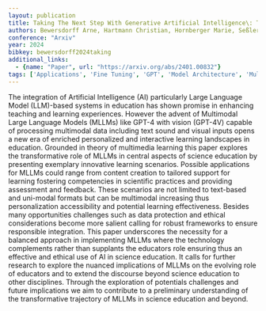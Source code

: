 ```yaml
---
layout: publication
title: Taking The Next Step With Generative Artificial Intelligence\: The Transformative Role Of Multimodal Large Language Models In Science Education
authors: Bewersdorff Arne, Hartmann Christian, Hornberger Marie, Seßler Kathrin, Bannert Maria, Kasneci Enkelejda, Kasneci Gjergji, Zhai Xiaoming, Nerdel Claudia
conference: "Arxiv"
year: 2024
bibkey: bewersdorff2024taking
additional_links:
  - {name: "Paper", url: "https://arxiv.org/abs/2401.00832"}
tags: ['Applications', 'Fine Tuning', 'GPT', 'Model Architecture', 'Multimodal Models', 'Reinforcement Learning', 'Tools']
---
```

The integration of Artificial Intelligence (AI) particularly Large Language Model (LLM)-based systems in education has shown promise in enhancing teaching and learning experiences. However the advent of Multimodal Large Language Models (MLLMs) like GPT-4 with vision (GPT-4V) capable of processing multimodal data including text sound and visual inputs opens a new era of enriched personalized and interactive learning landscapes in education. Grounded in theory of multimedia learning this paper explores the transformative role of MLLMs in central aspects of science education by presenting exemplary innovative learning scenarios. Possible applications for MLLMs could range from content creation to tailored support for learning fostering competencies in scientific practices and providing assessment and feedback. These scenarios are not limited to text-based and uni-modal formats but can be multimodal increasing thus personalization accessibility and potential learning effectiveness. Besides many opportunities challenges such as data protection and ethical considerations become more salient calling for robust frameworks to ensure responsible integration. This paper underscores the necessity for a balanced approach in implementing MLLMs where the technology complements rather than supplants the educators role ensuring thus an effective and ethical use of AI in science education. It calls for further research to explore the nuanced implications of MLLMs on the evolving role of educators and to extend the discourse beyond science education to other disciplines. Through the exploration of potentials challenges and future implications we aim to contribute to a preliminary understanding of the transformative trajectory of MLLMs in science education and beyond.
